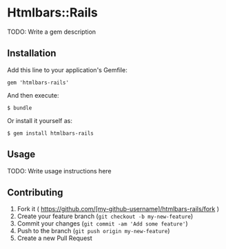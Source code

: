 # Htmlbars::Rails

TODO: Write a gem description

## Installation

Add this line to your application's Gemfile:

    gem 'htmlbars-rails'

And then execute:

    $ bundle

Or install it yourself as:

    $ gem install htmlbars-rails

## Usage

TODO: Write usage instructions here

## Contributing

1. Fork it ( https://github.com/[my-github-username]/htmlbars-rails/fork )
2. Create your feature branch (`git checkout -b my-new-feature`)
3. Commit your changes (`git commit -am 'Add some feature'`)
4. Push to the branch (`git push origin my-new-feature`)
5. Create a new Pull Request
